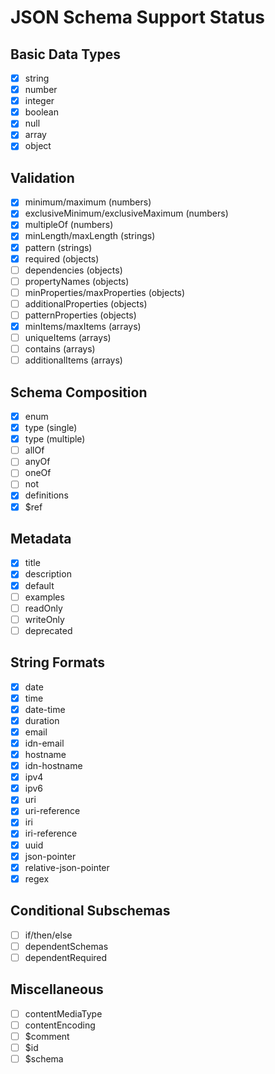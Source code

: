 # JSON Schema Support Status

## Basic Data Types

- [x] string
- [x] number
- [x] integer
- [x] boolean
- [x] null
- [x] array
- [x] object

## Validation

- [x] minimum/maximum (numbers)
- [x] exclusiveMinimum/exclusiveMaximum (numbers)
- [x] multipleOf (numbers)
- [x] minLength/maxLength (strings)
- [x] pattern (strings)
- [x] required (objects)
- [ ] dependencies (objects)
- [ ] propertyNames (objects)
- [ ] minProperties/maxProperties (objects)
- [ ] additionalProperties (objects)
- [ ] patternProperties (objects)
- [x] minItems/maxItems (arrays)
- [ ] uniqueItems (arrays)
- [ ] contains (arrays)
- [ ] additionalItems (arrays)

## Schema Composition

- [x] enum
- [x] type (single)
- [x] type (multiple)
- [ ] allOf
- [ ] anyOf
- [ ] oneOf
- [ ] not
- [x] definitions
- [x] $ref

## Metadata

- [x] title
- [x] description
- [x] default
- [ ] examples
- [ ] readOnly
- [ ] writeOnly
- [ ] deprecated

## String Formats

- [x] date
- [x] time
- [x] date-time
- [x] duration
- [x] email
- [x] idn-email
- [x] hostname
- [x] idn-hostname
- [x] ipv4
- [x] ipv6
- [x] uri
- [x] uri-reference
- [x] iri
- [x] iri-reference
- [x] uuid
- [x] json-pointer
- [x] relative-json-pointer
- [x] regex

## Conditional Subschemas

- [ ] if/then/else
- [ ] dependentSchemas
- [ ] dependentRequired

## Miscellaneous

- [ ] contentMediaType
- [ ] contentEncoding
- [ ] $comment
- [ ] $id
- [ ] $schema
